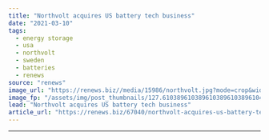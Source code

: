```yaml
---
title: "Northvolt acquires US battery tech business"
date: "2021-03-10"
tags: 
  - energy storage
  - usa
  - northvolt
  - sweden
  - batteries
  - renews
source: "renews"
image_url: "https://renews.biz//media/15986/northvolt.jpg?mode=crop&width=770&heightratio=0.6103896103896103896103896104&slimmage=true"
image_fp: "/assets/img/post_thumbnails/127.6103896103896103896103896104&slimmage=true"
lead: "Northvolt acquires US battery tech business"
article_url: "https://renews.biz/67040/northvolt-acquires-us-battery-tech-business/"
---
```


---
